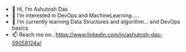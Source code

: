 - 👋 Hi, I’m Ashutosh Das
- 👀 I’m interested in DevOps and MachineLearning ....
- 🌱 I’m currently learning Data Structures and algorithm... and DevOps basics
- 📫 Reach me on.. https://www.linkedin.com/in/ashutosh-das-59058124a/

<!---
AshutoshDas108/AshutoshDas108 is a ✨ special ✨ repository because its `README.md` (this file) appears on your GitHub profile.
You can click the Preview link to take a look at your changes.
--->
